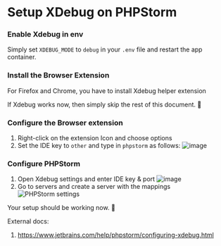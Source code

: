 # Setup XDebug on PHPStorm

### Enable Xdebug in env

Simply set `XDEBUG_MODE` to `debug` in your `.env` file and restart the app container.

### Install the Browser Extension

For Firefox and Chrome, you have to install Xdebug helper extension

If Xdebug works now, then simply skip the rest of this document. 🥷

### Configure the Browser extension

1. Right-click on the extension Icon and choose options
2. Set the IDE key to `other` and type in `phpstorm` as follows:
   ![image](https://user-images.githubusercontent.com/77272856/164238929-69ddc652-6214-4424-bc0f-66c954e8adae.png)

### Configure PHPStorm

1. Open Xdebug settings and enter IDE key & port
   ![image](https://user-images.githubusercontent.com/77272856/164239456-36da203e-4975-4ccc-98a7-fb2cee9c694c.png)
2. Go to servers and create a server with the mappings
   ![PHPStorm settings](https://user-images.githubusercontent.com/77272856/164242590-0f16b4f1-8b84-47ce-bcdb-b3d7291e3e3d.png)

Your setup should be working now. 🦄

External docs:

1. https://www.jetbrains.com/help/phpstorm/configuring-xdebug.html
